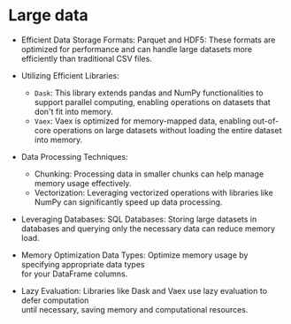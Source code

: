 # Large data



* Efficient Data Storage Formats:
Parquet and HDF5: These formats are optimized for performance and can handle
large datasets more efficiently than traditional CSV files.  

* Utilizing Efficient Libraries:
  - `Dask`: This library extends pandas and NumPy functionalities to support parallel
    computing, enabling operations on datasets that don't fit into memory. 
  - `Vaex`: Vaex is optimized for memory-mapped data, enabling out-of-core operations
    on large datasets without loading the entire dataset into memory.

* Data Processing Techniques:
  - Chunking: Processing data in smaller chunks can help manage memory usage effectively.  
  - Vectorization: Leveraging vectorized operations with libraries like NumPy can
    significantly speed up data processing.

* Leveraging Databases:
  SQL Databases: Storing large datasets in databases and querying only the necessary
  data can reduce memory load.   

* Memory Optimization
  Data Types: Optimize memory usage by specifying appropriate data types  
  for your DataFrame columns.   

* Lazy Evaluation: Libraries like Dask and Vaex use lazy evaluation to defer computation  
  until necessary, saving memory and computational resources.
